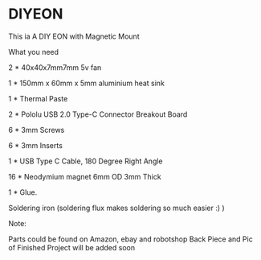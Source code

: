 # DIYEON

This ia A DIY EON with Magnetic Mount

What you need

2  *   40x40x7mm7mm 5v fan

1  *    150mm x 60mm x 5mm aluminium heat sink

1  *   Thermal Paste

2  *   Pololu USB 2.0 Type-C Connector Breakout Board

6  *   3mm Screws

6  *   3mm Inserts

1  *   USB Type C Cable, 180 Degree Right Angle

16 *  Neodymium magnet 6mm OD 3mm Thick

1  *  Glue.

Soldering iron (soldering flux makes soldering so much easier :) )

Note:

Parts could be found on Amazon, ebay and robotshop
Back Piece and Pic of Finished Project will be added soon
